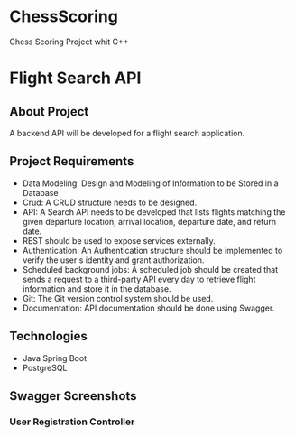 # ChessScoring
Chess Scoring Project whit C++
# Flight Search API

## About Project
A backend API will be developed for a flight search application.

## Project Requirements

- Data Modeling: Design and Modeling of Information to be Stored in a Database
- Crud: A CRUD structure needs to be designed.
- API: A Search API needs to be developed that lists flights matching the given departure location, arrival location, departure date, and return date.
- REST should be used to expose services externally.
- Authentication: An Authentication structure should be implemented to verify the user's identity and grant authorization.
- Scheduled background jobs: A scheduled job should be created that sends a request to a third-party API every day to retrieve flight information and store it in the database.
- Git: The Git version control system should be used. 
- Documentation: API documentation should be done using Swagger.
  
## Technologies
- Java Spring Boot
- PostgreSQL

## Swagger Screenshots

### User Registration Controller

